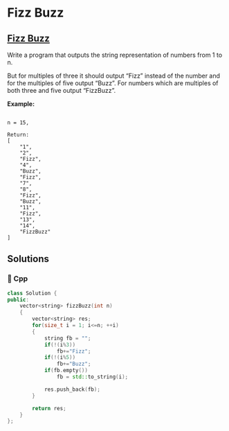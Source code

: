 # Fizz Buzz

## [Fizz Buzz](https://leetcode.com/problems/fizz-buzz)

Write a program that outputs the string representation of numbers from 1 to n.

But for multiples of three it should output “Fizz” instead of the number and for the multiples of five output “Buzz”. For numbers which are multiples of both three and five output “FizzBuzz”.

**Example:**

```text

n = 15,

Return:
[
    "1",
    "2",
    "Fizz",
    "4",
    "Buzz",
    "Fizz",
    "7",
    "8",
    "Fizz",
    "Buzz",
    "11",
    "Fizz",
    "13",
    "14",
    "FizzBuzz"
]
```

## Solutions

### 🧠 Cpp

```cpp
class Solution {
public:
    vector<string> fizzBuzz(int n)
    {
        vector<string> res;
        for(size_t i = 1; i<=n; ++i)
        {
            string fb = "";
            if(!(i%3))
                fb+="Fizz";
            if(!(i%5))
                fb+="Buzz";
            if(fb.empty())
                fb = std::to_string(i);

            res.push_back(fb);
        }

        return res;
    }
};
```


